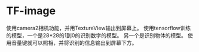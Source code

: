 # TF-image
使用camera2相机功能，并用TextureView输出到屏幕上。
使用tensorflow训练的模型，一个是28*28的1到0的识别数字的模型。
另一个是识别物体的模型。
使用音量键就可以照相，并将识别的信息输出到屏幕下方。
